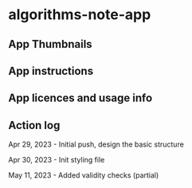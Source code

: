 # algorithms-note-app

## App Thumbnails

## App instructions 

## App licences and usage info

## Action log
Apr 29, 2023 - Initial push, design the basic structure

Apr 30, 2023 - Init styling file

May 11, 2023 - Added validity checks (partial)
